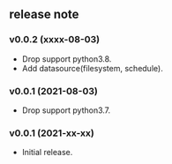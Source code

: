 ## release note

### v0.0.2 (xxxx-08-03)

- Drop support python3.8.
- Add datasource(filesystem, schedule).

### v0.0.1 (2021-08-03)

- Drop support python3.7.

### v0.0.1 (2021-xx-xx)

- Initial release.
